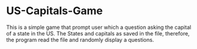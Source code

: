 # US-Capitals-Game
This is a simple game that prompt user which a question asking the capital of a state in the US. The States and capitals as saved in the file, therefore, the program read the file and randomly display a questions. 
